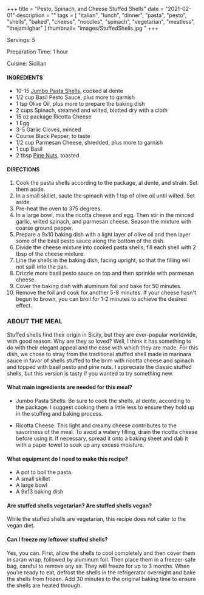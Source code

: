 +++
title = "Pesto, Spinach, and Cheese Stuffed Shells"
date = "2021-02-01"
description = ""
tags = [
    "italian",
    "lunch",
    "dinner",
    "pasta",
    "pesto",
    "shells",
    "baked",
    "cheese", 
    "noodles", 
    "spinach", 
    "vegetarian", 
    "meatless",
    "thejamilghar"
]
thumbnail= "images/StuffedShells.jpg "
+++

Servings: 5 <!--more-->

Preparation Time: 1 hour

Cuisine: Sicilian 

#### INGREDIENTS 

* 10-15 [Jumbo Pasta Shells](https://amzn.to/3rUskFr), cooked al dente
* 1/2 cup Basil Pesto Sauce, plus more to garnish
* 1 tsp Olive Oil, plus more to prepare the baking dish
* 2 cups Spinach, steamed and wilted, blotted dry with a cloth
* 15 oz package Ricotta Cheese
* 1 Egg
* 3-5 Garlic Cloves, minced
* Course Black Pepper, to taste
* 1/2 cup Parmesan Cheese, shredded, plus more to garnish
* 1 cup Basil
* 2 tbsp [Pine Nuts](https://amzn.to/3amamWp), toasted 

#### DIRECTIONS 

1. Cook the pasta shells according to the package, al dente, and strain. Set them aside. 
2. In a small skillet, saute the spinach with 1 tsp of olive oil until wilted. Set aside. 
3. Pre-heat the oven to 375 degrees. 
4. In a large bowl, mix the ricotta cheese and egg. Then stir in the minced garlic, wilted spinach, and parmesan cheese. Season the mixture with coarse ground pepper.
5. Prepare a 9x10 baking dish with a light layer of olive oil and then layer some of the basil pesto sauce along the bottom of the dish. 
6. Divide the cheese mixture into cooked pasta shells; fill each shell with 2 tbsp of the cheese mixture. 
7. Line the shells in the baking dish, facing upright, so that the filling will not spill into the pan. 
8. Drizzle more basil pesto sauce on top and then sprinkle with parmesan cheese. 
9. Cover the baking dish with aluminum foil and bake for 50 minutes. 
10. Remove the foil and cook for another 5-8 minutes. If your cheese hasn't begun to brown, you can broil for 1-2 minutes to achieve the desired effect. 

### ABOUT THE MEAL

Stuffed shells find their origin in Sicily, but they are ever-popular worldwide, with good reason. Why are they so loved? Well, I think it has something to do with their elegant appeal and the ease with which they are made. For this dish, we chose to stray from the traditional stuffed shell made in marinara sauce in favor of shells stuffed to the brim with ricotta cheese and spinach and topped with basil pesto and pine nuts. I appreciate the classic stuffed shells, but this version is tasty if you wanted to try something new. 

#### What main ingredients are needed for this meal?

* Jumbo Pasta Shells: Be sure to cook the shells, al dente, according to the package. I suggest cooking them a little less to ensure they hold up in the stuffing and baking process.  

* Ricotta Cheese: This light and creamy cheese contributes to the savoriness of the meal. To avoid a watery filling, drain the ricotta cheese before using it. If necessary, spread it onto a baking sheet and dab it with a paper towel to soak up any excess moisture. 

#### What equipment do I need to make this recipe?

* A pot to boil the pasta. 
* A small skillet 
* A large bowl 
* A 9x13 baking dish 

#### Are stuffed shells vegetarian? Are stuffed shells vegan? 

While the stuffed shells are vegetarian, this recipe does not cater to the vegan diet. 

#### Can I freeze my leftover stuffed shells? 

Yes, you can. First, allow the shells to cool completely and then cover them in saran wrap, followed by aluminum foil. Then place them in a freezer-safe bag, careful to remove any air. They will freeze for up to 3 months. When you’re ready to eat, defrost the shells in the refrigerator overnight and bake the shells from frozen. Add 30 minutes to the original baking time to ensure the shells are heated through.   
